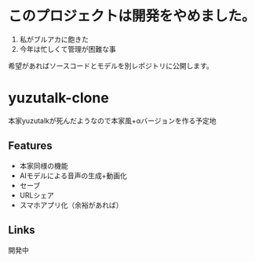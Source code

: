 # このプロジェクトは開発をやめました。
1. 私がブルアカに飽きた
2. 今年は忙しくて管理が困難な事

希望があればソースコードとモデルを別レポジトリに公開します。


# yuzutalk-clone
本家yuzutalkが死んだようなので本家風+αバージョンを作る予定地

## Features
- 本家同様の機能
- AIモデルによる音声の生成+動画化
- セーブ
- URLシェア
- スマホアプリ化（余裕があれば）

## Links
開発中
